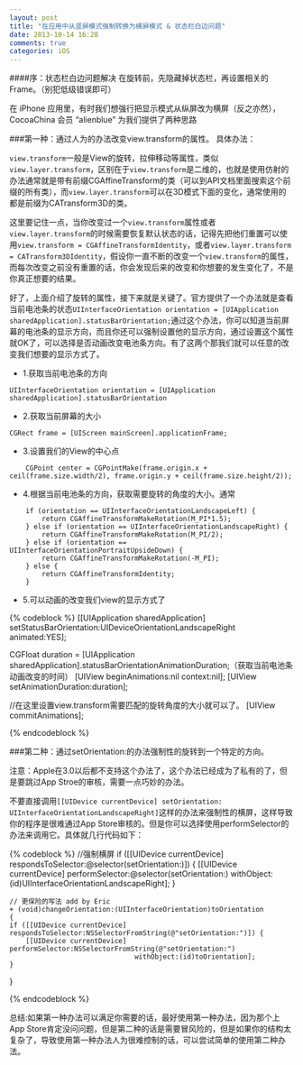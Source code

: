 ```yaml
---
layout: post
title: "在应用中从竖屏模式强制转换为横屏模式 & 状态栏白边问题"
date: 2013-10-14 16:28
comments: true
categories: iOS
---
```


####序：状态栏白边问题解决
在旋转前，先隐藏掉状态栏，再设置相关的Frame。（别犯低级错误即可）

在 iPhone 应用里，有时我们想强行把显示模式从纵屏改为横屏（反之亦然），CocoaChina 会员 “alienblue” 为我们提供了两种思路

###第一种：通过人为的办法改变view.transform的属性。
具体办法：
    
`view.transform`一般是View的旋转，拉伸移动等属性，类似`view.layer.transform`，区别在于`view.transform`是二维的，也就是使用仿射的办法通常就是带有前缀CGAffineTransform的类（可以到API文档里面搜索这个前缀的所有类），而`view.layer.transform`可以在3D模式下面的变化，通常使用的都是前缀为CATransform3D的类。

<!-- more -->
    
   这里要记住一点，当你改变过一个`view.transform`属性或者`view.layer.transform`的时候需要恢复默认状态的话，记得先把他们重置可以使用`view.transform = CGAffineTransformIdentity`，或者`view.layer.transform = CATransform3DIdentity`，假设你一直不断的改变一个`view.transform`的属性，而每次改变之前没有重置的话，你会发现后来的改变和你想要的发生变化了，不是你真正想要的结果。
    
   好了，上面介绍了旋转的属性，接下来就是关键了。官方提供了一个办法就是查看当前电池条的状态`UIInterfaceOrientation orientation = [UIApplication sharedApplication].statusBarOrientation;`通过这个办法，你可以知道当前屏幕的电池条的显示方向，而且你还可以强制设置他的显示方向，通过设置这个属性就OK了，可以选择是否动画改变电池条方向。有了这两个那我们就可以任意的改变我们想要的显示方式了。
    
*	1.获取当前电池条的方向

```
UIInterfaceOrientation orientation = [UIApplication sharedApplication].statusBarOrientation
```

*	2.获取当前屏幕的大小

```
CGRect frame = [UIScreen mainScreen].applicationFrame;
```

*	3.设置我们的View的中心点

```
    CGPoint center = CGPointMake(frame.origin.x + ceil(frame.size.width/2), frame.origin.y + ceil(frame.size.height/2));
```

*	4.根据当前电池条的方向，获取需要旋转的角度的大小。通常

```
	if (orientation == UIInterfaceOrientationLandscapeLeft) {
        return CGAffineTransformMakeRotation(M_PI*1.5);
    } else if (orientation == UIInterfaceOrientationLandscapeRight) {
        return CGAffineTransformMakeRotation(M_PI/2);
    } else if (orientation == UIInterfaceOrientationPortraitUpsideDown) {
        return CGAffineTransformMakeRotation(-M_PI);
    } else {
        return CGAffineTransformIdentity;
    }
```

*	5.可以动画的改变我们view的显示方式了

{% codeblock %}
[[UIApplication sharedApplication] setStatusBarOrientation:UIDeviceOrientationLandscapeRight animated:YES];

CGFloat duration = [UIApplication sharedApplication].statusBarOrientationAnimationDuration;（获取当前电池条动画改变的时间）
[UIView beginAnimations:nil context:nil];
[UIView setAnimationDuration:duration];

//在这里设置view.transform需要匹配的旋转角度的大小就可以了。
[UIView commitAnimations];
        
{% endcodeblock %}

###第二种：通过setOrientation:的办法强制性的旋转到一个特定的方向。
   
   注意：Apple在3.0以后都不支持这个办法了，这个办法已经成为了私有的了，但是要跳过App Stroe的审核，需要一点巧妙的办法。
    
   不要直接调用`[[UIDevice currentDevice] setOrientation: UIInterfaceOrientationLandscapeRight]`这样的办法来强制性的横屏，这样导致你的程序是很难通过App Store审核的。但是你可以选择使用performSelector的办法来调用它。具体就几行代码如下：
   
    
{% codeblock %}
//强制横屏
    if ([[UIDevice currentDevice] respondsToSelector:@selector(setOrientation:)]) {
        [[UIDevice currentDevice] performSelector:@selector(setOrientation:)
                                       withObject:(id)UIInterfaceOrientationLandscapeRight];
    }
    
    // 更保险的写法 add by Eric
    + (void)changeOrientation:(UIInterfaceOrientation)toOrientation
    {
  	if ([[UIDevice currentDevice] respondsToSelector:NSSelectorFromString(@"setOrientation:")]) {
    	[[UIDevice currentDevice] performSelector:NSSelectorFromString(@"setOrientation:")
                                   withObject:(id)toOrientation];
  	}
}
    
{% endcodeblock %} 

   
   总结:如果第一种办法可以满足你需要的话，最好使用第一种办法，因为那个上 App Store肯定没问问题，但是第二种的话是需要冒风险的，但是如果你的结构太复杂了，导致使用第一种办法人为很难控制的话，可以尝试简单的使用第二种办法。